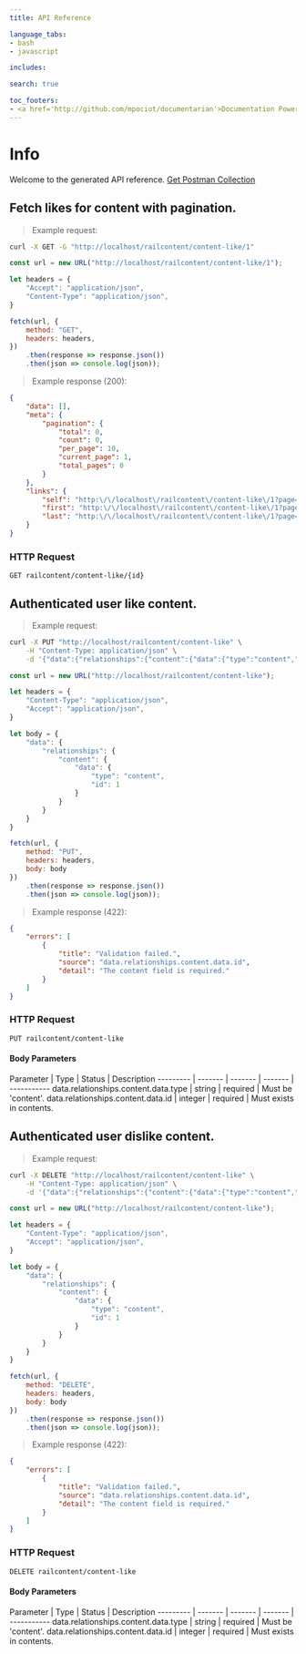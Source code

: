 ```yaml
---
title: API Reference

language_tabs:
- bash
- javascript

includes:

search: true

toc_footers:
- <a href='http://github.com/mpociot/documentarian'>Documentation Powered by Documentarian</a>
---
```

<!-- START_INFO -->
# Info

Welcome to the generated API reference.
[Get Postman Collection](http://localhost/../../../docs-new/collection.json)

<!-- END_INFO -->

<!-- START_6bf34590090ea43f90bc0b8aca783f73 -->
## Fetch likes for content with pagination.

> Example request:

```bash
curl -X GET -G "http://localhost/railcontent/content-like/1" 
```
```javascript
const url = new URL("http://localhost/railcontent/content-like/1");

let headers = {
    "Accept": "application/json",
    "Content-Type": "application/json",
}

fetch(url, {
    method: "GET",
    headers: headers,
})
    .then(response => response.json())
    .then(json => console.log(json));
```

> Example response (200):

```json
{
    "data": [],
    "meta": {
        "pagination": {
            "total": 0,
            "count": 0,
            "per_page": 10,
            "current_page": 1,
            "total_pages": 0
        }
    },
    "links": {
        "self": "http:\/\/localhost\/railcontent\/content-like\/1?page=1",
        "first": "http:\/\/localhost\/railcontent\/content-like\/1?page=1",
        "last": "http:\/\/localhost\/railcontent\/content-like\/1?page=0"
    }
}
```

### HTTP Request
`GET railcontent/content-like/{id}`


<!-- END_6bf34590090ea43f90bc0b8aca783f73 -->

<!-- START_c864f9442ee531ba11d7259fb511a17c -->
## Authenticated user like content.

> Example request:

```bash
curl -X PUT "http://localhost/railcontent/content-like" \
    -H "Content-Type: application/json" \
    -d '{"data":{"relationships":{"content":{"data":{"type":"content","id":1}}}}}'

```
```javascript
const url = new URL("http://localhost/railcontent/content-like");

let headers = {
    "Content-Type": "application/json",
    "Accept": "application/json",
}

let body = {
    "data": {
        "relationships": {
            "content": {
                "data": {
                    "type": "content",
                    "id": 1
                }
            }
        }
    }
}

fetch(url, {
    method: "PUT",
    headers: headers,
    body: body
})
    .then(response => response.json())
    .then(json => console.log(json));
```

> Example response (422):

```json
{
    "errors": [
        {
            "title": "Validation failed.",
            "source": "data.relationships.content.data.id",
            "detail": "The content field is required."
        }
    ]
}
```

### HTTP Request
`PUT railcontent/content-like`

#### Body Parameters

Parameter | Type | Status | Description
--------- | ------- | ------- | ------- | -----------
    data.relationships.content.data.type | string |  required  | Must be 'content'.
    data.relationships.content.data.id | integer |  required  | Must exists in contents.

<!-- END_c864f9442ee531ba11d7259fb511a17c -->

<!-- START_4f7915ff2544f600944155f3e2c529eb -->
## Authenticated user dislike content.

> Example request:

```bash
curl -X DELETE "http://localhost/railcontent/content-like" \
    -H "Content-Type: application/json" \
    -d '{"data":{"relationships":{"content":{"data":{"type":"content","id":1}}}}}'

```
```javascript
const url = new URL("http://localhost/railcontent/content-like");

let headers = {
    "Content-Type": "application/json",
    "Accept": "application/json",
}

let body = {
    "data": {
        "relationships": {
            "content": {
                "data": {
                    "type": "content",
                    "id": 1
                }
            }
        }
    }
}

fetch(url, {
    method: "DELETE",
    headers: headers,
    body: body
})
    .then(response => response.json())
    .then(json => console.log(json));
```

> Example response (422):

```json
{
    "errors": [
        {
            "title": "Validation failed.",
            "source": "data.relationships.content.data.id",
            "detail": "The content field is required."
        }
    ]
}
```

### HTTP Request
`DELETE railcontent/content-like`

#### Body Parameters

Parameter | Type | Status | Description
--------- | ------- | ------- | ------- | -----------
    data.relationships.content.data.type | string |  required  | Must be 'content'.
    data.relationships.content.data.id | integer |  required  | Must exists in contents.

<!-- END_4f7915ff2544f600944155f3e2c529eb -->

